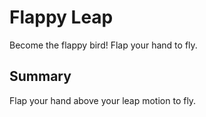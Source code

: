 # Flappy Leap
Become the flappy bird! Flap your hand to fly.

Summary
---
Flap your hand above your leap motion to fly.
